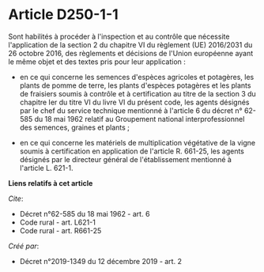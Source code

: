 # Article D250-1-1

Sont habilités à procéder à l'inspection et au contrôle que nécessite l'application de la section 2 du chapitre VI du
règlement (UE) 2016/2031 du 26 octobre 2016, des règlements et décisions de l'Union européenne ayant le même objet et des
textes pris pour leur application :

- en ce qui concerne les semences d'espèces agricoles et potagères, les plants de pomme de terre, les plants d'espèces
potagères et les plants de fraisiers soumis à contrôle et à certification au titre de la section 3 du chapitre Ier du titre
VI du livre VI du présent code, les agents désignés par le chef du service technique mentionné à l'article 6 du décret n°
62-585 du 18 mai 1962 relatif au Groupement national interprofessionnel des semences, graines et plants ;

- en ce qui concerne les matériels de multiplication végétative de la vigne soumis à certification en application de
l'article R. 661-25, les agents désignés par le directeur général de l'établissement mentionné à l'article L. 621-1.

**Liens relatifs à cet article**

_Cite_:

  - Décret n°62-585 du 18 mai 1962 - art. 6
  - Code rural - art. L621-1
  - Code rural - art. R661-25

_Créé par_:

  - Décret n°2019-1349 du 12 décembre 2019 - art. 2
